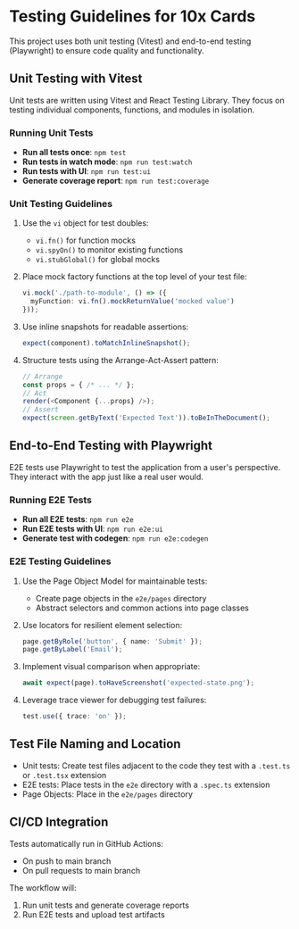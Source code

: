 # Testing Guidelines for 10x Cards

This project uses both unit testing (Vitest) and end-to-end testing (Playwright) to ensure code quality and functionality.

## Unit Testing with Vitest

Unit tests are written using Vitest and React Testing Library. They focus on testing individual components, functions, and modules in isolation.

### Running Unit Tests

- **Run all tests once**: `npm test`
- **Run tests in watch mode**: `npm run test:watch`
- **Run tests with UI**: `npm run test:ui`
- **Generate coverage report**: `npm run test:coverage`

### Unit Testing Guidelines

1. Use the `vi` object for test doubles:
   - `vi.fn()` for function mocks
   - `vi.spyOn()` to monitor existing functions
   - `vi.stubGlobal()` for global mocks

2. Place mock factory functions at the top level of your test file:
   ```typescript
   vi.mock('./path-to-module', () => ({
     myFunction: vi.fn().mockReturnValue('mocked value')
   }));
   ```

3. Use inline snapshots for readable assertions:
   ```typescript
   expect(component).toMatchInlineSnapshot();
   ```

4. Structure tests using the Arrange-Act-Assert pattern:
   ```typescript
   // Arrange
   const props = { /* ... */ };
   // Act
   render(<Component {...props} />);
   // Assert
   expect(screen.getByText('Expected Text')).toBeInTheDocument();
   ```

## End-to-End Testing with Playwright

E2E tests use Playwright to test the application from a user's perspective. They interact with the app just like a real user would.

### Running E2E Tests

- **Run all E2E tests**: `npm run e2e`
- **Run E2E tests with UI**: `npm run e2e:ui`
- **Generate test with codegen**: `npm run e2e:codegen`

### E2E Testing Guidelines

1. Use the Page Object Model for maintainable tests:
   - Create page objects in the `e2e/pages` directory
   - Abstract selectors and common actions into page classes

2. Use locators for resilient element selection:
   ```typescript
   page.getByRole('button', { name: 'Submit' });
   page.getByLabel('Email');
   ```

3. Implement visual comparison when appropriate:
   ```typescript
   await expect(page).toHaveScreenshot('expected-state.png');
   ```

4. Leverage trace viewer for debugging test failures:
   ```typescript
   test.use({ trace: 'on' });
   ```

## Test File Naming and Location

- Unit tests: Create test files adjacent to the code they test with a `.test.ts` or `.test.tsx` extension
- E2E tests: Place tests in the `e2e` directory with a `.spec.ts` extension
- Page Objects: Place in the `e2e/pages` directory

## CI/CD Integration

Tests automatically run in GitHub Actions:
- On push to main branch
- On pull requests to main branch

The workflow will:
1. Run unit tests and generate coverage reports
2. Run E2E tests and upload test artifacts 
